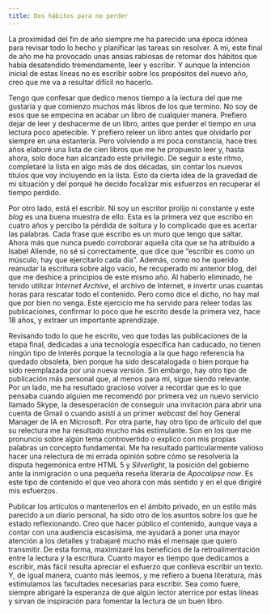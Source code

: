 ```yaml
---
title: Dos hábitos para no perder
---
```

La proximidad del fin de año siempre me ha parecido una época idónea para revisar todo lo hecho y planificar las tareas sin resolver. A mi, este final de año me ha provocado unas ansias rabiosas de retomar dos hábitos que había desatendido tremendamente, leer y escribir. Y aunque la intención inicial de estas líneas no es escribir sobre los propósitos del nuevo año, creo que me va a resultar difícil no hacerlo. 

Tengo que confesar que dedico menos tiempo a la lectura del que me gustaría y que comienzo muchos más libros de los que termino. No soy de esos que se empecina en acabar un libro de cualquier manera. Prefiero dejar de leer y deshacerme de un libro, antes que perder el tiempo en una lectura poco apetecible. Y prefiero releer un libro antes que olvidarlo por siempre en una estantería. Pero volviendo a mi poca constancia, hace tres años elaboré una lista de cien libros que me he propuesto leer y, hasta ahora, solo doce han alcanzado este privilegio. De seguir a este ritmo, completaré la lista en algo más de dos décadas, sin contar los nuevos títulos que voy incluyendo en la lista. Esto da cierta idea de la gravedad de mi situación y del porqué he decido focalizar mis esfuerzos en recuperar el tiempo perdido.

Por otro lado, está el escribir. Ni soy un escritor prolijo ni constante y este _blog_ es una buena muestra de ello. Esta es la primera vez que escribo en cuatro años y percibo la pérdida de soltura y lo complicado que es acertar las palabras. Cada frase que escribo es un muro que tengo que saltar. Ahora más que nunca puedo corroborar aquella cita que se ha atribuido a Isabel Allende, no sé si correctamente, que dice que “escribir es como un músculo, hay que ejercitarlo cada día”. Además, como no he querido reanudar la escritura sobre algo vacío, he recuperado mi anterior blog, del que me deshice a principios de este mismo año. Al haberlo eliminado, he tenido utilizar _Internet Archive_, el archivo de Internet, e invertir unas cuantas horas para rescatar todo el contenido. Pero como dice el dicho, no hay mal que por bien no venga. Este ejercicio me ha servido para releer todas las publicaciones, confirmar lo poco que he escrito desde la primera vez, hace 18 años, y extraer un importante aprendizaje.

Revisando todo lo que he escrito, veo que todas las publicaciones de la etapa final, dedicadas a una tecnología especifica han caducado, no tienen ningún tipo de interés porque la tecnología a la que hago referencia ha quedado obsoleta, bien porque ha sido descatalogada o bien porque ha sido reemplazada por una nueva versión. Sin embargo, hay otro tipo de publicación más personal que, al menos para mi, sigue siendo relevante. Por un lado, me ha resultado gracioso volver a recordar que es lo que pensaba cuando alguien me recomendó por primera vez un nuevo servicio llamado Skype, la desesperación de conseguir una invitación para abrir una cuenta de Gmail o cuando asistí a un primer _webcast_ del hoy General Manager de IA en Microsoft. Por otra parte, hay otro tipo de artículo del que su relectura me ha resultado mucho más estimulante. Son en los que me pronuncio sobre algún tema controvertido o explico con mis propias palabras un concepto fundamental. Me ha resultado particularmente valioso hacer una relectura de mi errada opinión sobre cómo se resolvería la disputa hegemónica entre HTML 5 y _Silverlight_, la posición del gobierno ante la inmigración o una pequeña reseña literaria de _Apocalipse now_. Es este tipo de contenido el que veo ahora con más sentido y en el que dirigiré mis esfuerzos.

Publicar los artículos o mantenerlos en el ámbito privado, en un estilo más parecido a un diario personal, ha sido otro de los asuntos sobre los que he estado reflexionando. Creo que hacer público el contenido, aunque vaya a contar con una audiencia escasísima, me ayudará a poner una mayor atención a los detalles y trabajaré mucho más el mensaje que quiero transmitir. De esta forma, maximizaré los beneficios de la retroalimentación entre la lectura y la escritura. Cuanto mayor es tiempo que dedicamos a escribir, más fácil resulta apreciar el esfuerzo que conlleva escribir un texto. Y, de igual manera, cuanto más leemos, y me refiero a buena literatura, más estimulamos las facultades necesarias para escribir. Sea como fuere, siempre abrigaré la esperanza de que algún lector aterrice por estas líneas y sirvan de inspiración para fomentar la lectura de un buen libro. 
